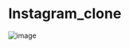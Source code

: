 # Instagram_clone
![image](https://github.com/komal1303/Instagram_clone/assets/113429540/e92491cc-9f76-4657-ae98-12d7e7b1184c)
